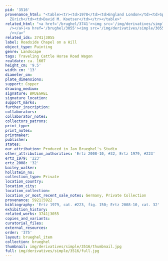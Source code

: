 ```yaml
---
pid: '3516'
provenance_html: "<table><tr><td>1978</td><td>England London</td><td>Speelman Ltd.</td></tr><tr><td>1979</td><td>Switzerland
  Zürich</td><td>David M. Koetser</td></tr></table>"
related_html: "<a href='/brughel/3741'><img src='/img/derivatives/simple/3741/thumbnail.jpg'
  /></a>|<a href='/brughel/3055'><img src='/img/derivatives/simple/3055/thumbnail.jpg'
  /></a>"
related_ids: 3741|3055
label: Roadside Chapel on a Hill
object_type: Painting
genre: Landscape
tags: Traveling Cattle Horse Road Wagon
realdate: ca. 1607
height_cm: '9.5'
width_cm: '13'
diameter_cm: 
plate_dimensions: 
support: Copper
drawing_medium: 
signature: BRUEGHEL
signature_location: 
support_marks: 
further_inscription: 
collaborators: 
collaborator_notes: 
collectors_patrons: 
print_type: 
print_notes: 
printmaker: 
publisher: 
states: 
our_attribution: Produced in Jan Brueghel's Studio
other_attribution_authorities: 'Ertz 2008-10, #32, Ertz 1979, #223'
ertz_1979: '223'
ertz_2008: '32'
bailey_walker: 
hollstein_no: 
collection_type: Private
location_country: 
location_city: 
location_collection: 
location_or_most_recent_sale_notes: Germany, Private Collection
provenance: 5921|5922
bibliography: 'Ertz 1979, cat. #223, fig. 150; Ertz 2008-10, cat. 32'
exhibition_history: 
related_works: 3741|3055
copies_and_variants: 
curatorial_files: 
external_resources: 
order: '375'
layout: brueghel_item
collection: brueghel
thumbnail: img/derivatives/simple/3516/thumbnail.jpg
full: img/derivatives/simple/3516/full.jpg
---
```

